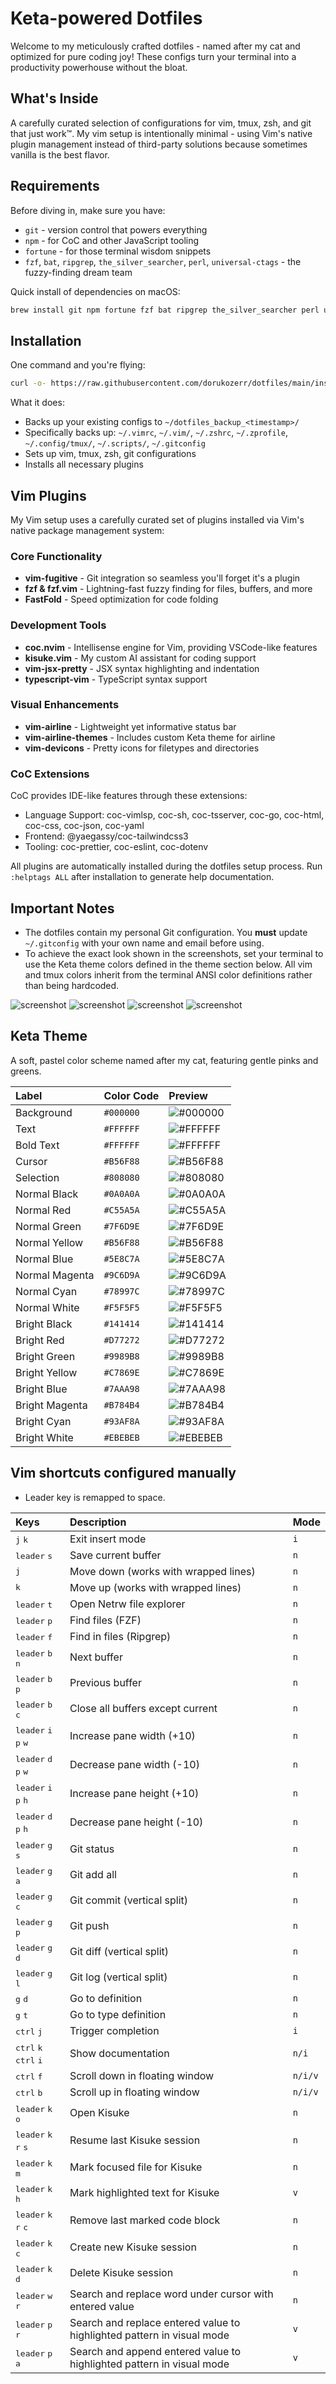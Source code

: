 # Keta-powered Dotfiles

Welcome to my meticulously crafted dotfiles - named after my cat and optimized for pure coding joy! These configs turn your terminal into a productivity powerhouse without the bloat.

## What's Inside

A carefully curated selection of configurations for vim, tmux, zsh, and git that just work™. My vim setup is intentionally minimal - using Vim's native plugin management instead of third-party solutions because sometimes vanilla is the best flavor.

## Requirements

Before diving in, make sure you have:

- `git` - version control that powers everything
- `npm` - for CoC and other JavaScript tooling
- `fortune` - for those terminal wisdom snippets
- `fzf`, `bat`, `ripgrep`, `the_silver_searcher`, `perl`, `universal-ctags` - the fuzzy-finding dream team

Quick install of dependencies on macOS:

```bash
brew install git npm fortune fzf bat ripgrep the_silver_searcher perl universal-ctags
```

## Installation

One command and you're flying:

```bash
curl -o- https://raw.githubusercontent.com/dorukozerr/dotfiles/main/install.sh | bash
```

What it does:

- Backs up your existing configs to `~/dotfiles_backup_<timestamp>/`
- Specifically backs up: `~/.vimrc`, `~/.vim/`, `~/.zshrc`, `~/.zprofile`, `~/.config/tmux/`, `~/.scripts/`, `~/.gitconfig`
- Sets up vim, tmux, zsh, git configurations
- Installs all necessary plugins

## Vim Plugins

My Vim setup uses a carefully curated set of plugins installed via Vim's native package management system:

### Core Functionality

- **vim-fugitive** - Git integration so seamless you'll forget it's a plugin
- **fzf & fzf.vim** - Lightning-fast fuzzy finding for files, buffers, and more
- **FastFold** - Speed optimization for code folding

### Development Tools

- **coc.nvim** - Intellisense engine for Vim, providing VSCode-like features
- **kisuke.vim** - My custom AI assistant for coding support
- **vim-jsx-pretty** - JSX syntax highlighting and indentation
- **typescript-vim** - TypeScript syntax support

### Visual Enhancements

- **vim-airline** - Lightweight yet informative status bar
- **vim-airline-themes** - Includes custom Keta theme for airline
- **vim-devicons** - Pretty icons for filetypes and directories

### CoC Extensions

CoC provides IDE-like features through these extensions:

- Language Support: coc-vimlsp, coc-sh, coc-tsserver, coc-go, coc-html, coc-css, coc-json, coc-yaml
- Frontend: @yaegassy/coc-tailwindcss3
- Tooling: coc-prettier, coc-eslint, coc-dotenv

All plugins are automatically installed during the dotfiles setup process. Run `:helptags ALL` after installation to generate help documentation.

## Important Notes

- The dotfiles contain my personal Git configuration. You **must** update `~/.gitconfig` with your own name and email before using.
- To achieve the exact look shown in the screenshots, set your terminal to use the Keta theme colors defined in the theme section below. All vim and tmux colors inherit from the terminal ANSI color definitions rather than being hardcoded.

![screenshot](ss-1.png)
![screenshot](ss-2.png)
![screenshot](ss-3.png)
![screenshot](ss-4.png)

## Keta Theme

A soft, pastel color scheme named after my cat, featuring gentle pinks and greens.

| Label          | Color Code | Preview                                           |
| :------------- | :--------- | :------------------------------------------------ |
| Background     | `#000000`  | ![#000000](https://placehold.co/30/000000/000000) |
| Text           | `#FFFFFF`  | ![#FFFFFF](https://placehold.co/30/FFFFFF/FFFFFF) |
| Bold Text      | `#FFFFFF`  | ![#FFFFFF](https://placehold.co/30/FFFFFF/FFFFFF) |
| Cursor         | `#B56F88`  | ![#B56F88](https://placehold.co/30/B56F88/B56F88) |
| Selection      | `#808080`  | ![#808080](https://placehold.co/30/808080/808080) |
| Normal Black   | `#0A0A0A`  | ![#0A0A0A](https://placehold.co/30/0A0A0A/0A0A0A) |
| Normal Red     | `#C55A5A`  | ![#C55A5A](https://placehold.co/30/C55A5A/C55A5A) |
| Normal Green   | `#7F6D9E`  | ![#7F6D9E](https://placehold.co/30/7F6D9E/7F6D9E) |
| Normal Yellow  | `#B56F88`  | ![#B56F88](https://placehold.co/30/B56F88/B56F88) |
| Normal Blue    | `#5E8C7A`  | ![#5E8C7A](https://placehold.co/30/5E8C7A/5E8C7A) |
| Normal Magenta | `#9C6D9A`  | ![#9C6D9A](https://placehold.co/30/9C6D9A/9C6D9A) |
| Normal Cyan    | `#78997C`  | ![#78997C](https://placehold.co/30/78997C/78997C) |
| Normal White   | `#F5F5F5`  | ![#F5F5F5](https://placehold.co/30/F5F5F5/F5F5F5) |
| Bright Black   | `#141414`  | ![#141414](https://placehold.co/30/141414/141414) |
| Bright Red     | `#D77272`  | ![#D77272](https://placehold.co/30/D77272/D77272) |
| Bright Green   | `#9989B8`  | ![#9989B8](https://placehold.co/30/9989B8/9989B8) |
| Bright Yellow  | `#C7869E`  | ![#C7869E](https://placehold.co/30/C7869E/C7869E) |
| Bright Blue    | `#7AAA98`  | ![#7AAA98](https://placehold.co/30/7AAA98/7AAA98) |
| Bright Magenta | `#B784B4`  | ![#B784B4](https://placehold.co/30/B784B4/B784B4) |
| Bright Cyan    | `#93AF8A`  | ![#93AF8A](https://placehold.co/30/93AF8A/93AF8A) |
| Bright White   | `#EBEBEB`  | ![#EBEBEB](https://placehold.co/30/EBEBEB/EBEBEB) |

## Vim shortcuts configured manually

- Leader key is remapped to space.

| Keys                                                      | Description                                                            | Mode    |
| :-------------------------------------------------------- | :--------------------------------------------------------------------- | :------ |
| <kbd>j</kbd> <kbd>k</kbd>                                 | Exit insert mode                                                       | `i`     |
| <kbd>leader</kbd> <kbd>s</kbd>                            | Save current buffer                                                    | `n`     |
| <kbd>j</kbd>                                              | Move down (works with wrapped lines)                                   | `n`     |
| <kbd>k</kbd>                                              | Move up (works with wrapped lines)                                     | `n`     |
| <kbd>leader</kbd> <kbd>t</kbd>                            | Open Netrw file explorer                                               | `n`     |
| <kbd>leader</kbd> <kbd>p</kbd>                            | Find files (FZF)                                                       | `n`     |
| <kbd>leader</kbd> <kbd>f</kbd>                            | Find in files (Ripgrep)                                                | `n`     |
| <kbd>leader</kbd> <kbd>b</kbd> <kbd>n</kbd>               | Next buffer                                                            | `n`     |
| <kbd>leader</kbd> <kbd>b</kbd> <kbd>p</kbd>               | Previous buffer                                                        | `n`     |
| <kbd>leader</kbd> <kbd>b</kbd> <kbd>c</kbd>               | Close all buffers except current                                       | `n`     |
| <kbd>leader</kbd> <kbd>i</kbd> <kbd>p</kbd> <kbd>w</kbd>  | Increase pane width (+10)                                              | `n`     |
| <kbd>leader</kbd> <kbd>d</kbd> <kbd>p</kbd> <kbd>w</kbd>  | Decrease pane width (-10)                                              | `n`     |
| <kbd>leader</kbd> <kbd>i</kbd> <kbd>p</kbd> <kbd>h</kbd>  | Increase pane height (+10)                                             | `n`     |
| <kbd>leader</kbd> <kbd>d</kbd> <kbd>p</kbd> <kbd>h</kbd>  | Decrease pane height (-10)                                             | `n`     |
| <kbd>leader</kbd> <kbd>g</kbd> <kbd>s</kbd>               | Git status                                                             | `n`     |
| <kbd>leader</kbd> <kbd>g</kbd> <kbd>a</kbd>               | Git add all                                                            | `n`     |
| <kbd>leader</kbd> <kbd>g</kbd> <kbd>c</kbd>               | Git commit (vertical split)                                            | `n`     |
| <kbd>leader</kbd> <kbd>g</kbd> <kbd>p</kbd>               | Git push                                                               | `n`     |
| <kbd>leader</kbd> <kbd>g</kbd> <kbd>d</kbd>               | Git diff (vertical split)                                              | `n`     |
| <kbd>leader</kbd> <kbd>g</kbd> <kbd>l</kbd>               | Git log (vertical split)                                               | `n`     |
| <kbd>g</kbd> <kbd>d</kbd>                                 | Go to definition                                                       | `n`     |
| <kbd>g</kbd> <kbd>t</kbd>                                 | Go to type definition                                                  | `n`     |
| <kbd>ctrl</kbd> <kbd>j</kbd>                              | Trigger completion                                                     | `i`     |
| <kbd>ctrl</kbd> <kbd>k</kbd> <kbd>ctrl</kbd> <kbd>i</kbd> | Show documentation                                                     | `n/i`   |
| <kbd>ctrl</kbd> <kbd>f</kbd>                              | Scroll down in floating window                                         | `n/i/v` |
| <kbd>ctrl</kbd> <kbd>b</kbd>                              | Scroll up in floating window                                           | `n/i/v` |
| <kbd>leader</kbd> <kbd>k</kbd> <kbd>o</kbd>               | Open Kisuke                                                            | `n`     |
| <kbd>leader</kbd> <kbd>k</kbd> <kbd>r</kbd> <kbd>s</kbd>  | Resume last Kisuke session                                             | `n`     |
| <kbd>leader</kbd> <kbd>k</kbd> <kbd>m</kbd>               | Mark focused file for Kisuke                                           | `n`     |
| <kbd>leader</kbd> <kbd>k</kbd> <kbd>h</kbd>               | Mark highlighted text for Kisuke                                       | `v`     |
| <kbd>leader</kbd> <kbd>k</kbd> <kbd>r</kbd> <kbd>c</kbd>  | Remove last marked code block                                          | `n`     |
| <kbd>leader</kbd> <kbd>k</kbd> <kbd>c</kbd>               | Create new Kisuke session                                              | `n`     |
| <kbd>leader</kbd> <kbd>k</kbd> <kbd>d</kbd>               | Delete Kisuke session                                                  | `n`     |
| <kbd>leader</kbd> <kbd>w</kbd> <kbd>r</kbd>               | Search and replace word under cursor with entered value                | `n`     |
| <kbd>leader</kbd> <kbd>p</kbd> <kbd>r</kbd>               | Search and replace entered value to highlighted pattern in visual mode | `v`     |
| <kbd>leader</kbd> <kbd>p</kbd> <kbd>a</kbd>               | Search and append entered value to highlighted pattern in visual mode  | `v`     |
